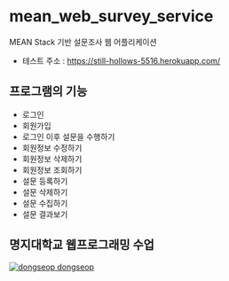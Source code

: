 # mean_web_survey_service

MEAN Stack 기반 설문조사 웹 어플리케이션

- 테스트 주소 : https://still-hollows-5516.herokuapp.com/


## 프로그램의 기능

- 로그인 
- 회원가입 
- 로그인 이후 설문을 수행하기
- 회원정보 수정하기
- 회원정보 삭제하기
- 회원정보 조회하기
- 설문 등록하기
- 설문 삭제하기
- 설문 수집하기
- 설문 결과보기

## 명지대학교 웹프로그래밍 수업

[![dongseop](https://avatars2.githubusercontent.com/u/6858?v=3&s=30) dongseop](https://github.com/dongseop)  

